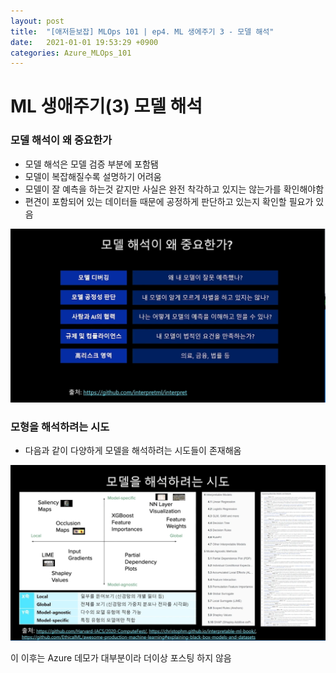 ```yaml
---
layout: post
title:  "[애저듣보잡] MLOps 101 | ep4. ML 생에주기 3 - 모델 해석"
date:   2021-01-01 19:53:29 +0900
categories: Azure_MLOps_101
---
```


# ML 생애주기(3) 모델 해석
### 모델 해석이 왜 중요한가

- 모델 해석은 모델 검증 부분에 포함됌
- 모델이 복잡해질수록 설명하기 어려움
- 모델이 잘 예측을 하는것 같지만 사실은 완전 착각하고 있지는 않는가를 확인해야함
- 편견이 포함되어 있는 데이터들 때문에 공정하게 판단하고 있는지 확인할 필요가 있음

![image](/public/img/mlops_model_explain.png)

### 모형을 해석하려는 시도

- 다음과 같이 다양하게 모델을 해석하려는 시도들이 존재해옴

![image](/public/img/mlops_model_explain2.png)

이 이후는 Azure 데모가 대부분이라 더이상 포스팅 하지 않음
